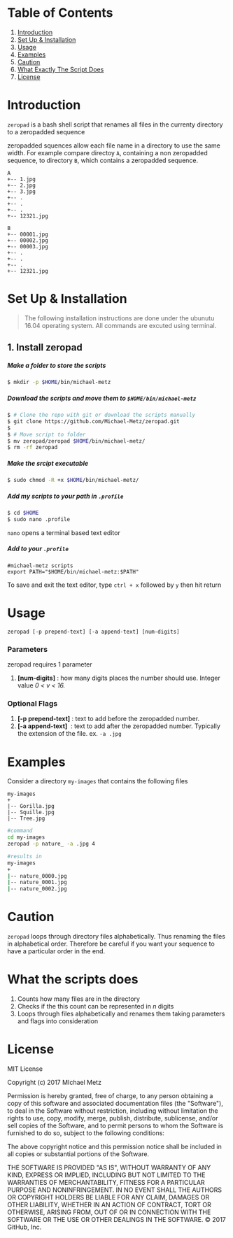 # Table of Contents
1. [Introduction](#introduction)
2. [Set Up & Installation](#setup-and-installation)
3. [Usage](#usage)
4. [Examples](#examples) 
5. [Caution](#caution)
6. [What Exactly The Script Does](#what-exactly-the-script-does)
7. [License](#license)

<a name="introduction"></a>
# Introduction
`zeropad` is a bash shell script that renames all files in the currenty directory to a zeropadded sequence

zeropadded squences allow each file name in a directory to use the same width. For example compare directoy `A`, containing a non zeropadded sequence, to directory `B`, which contains a zeropadded sequence.

```
A
+-- 1.jpg
+-- 2.jpg
+-- 3.jpg
+-- .
+-- .
+-- .
+-- 12321.jpg
```

```
B
+-- 00001.jpg
+-- 00002.jpg
+-- 00003.jpg
+-- .
+-- .
+-- .
+-- 12321.jpg
```

<a name="setup-and-installation"></a>
# Set Up & Installation
> The following installation instructions are done under the ubunutu 16.04 operating system.  All commands are excuted using terminal.

## 1. Install zeropad

##### Make a folder to store the scripts
```sh
$ mkdir -p $HOME/bin/michael-metz
```
##### Download the scripts and move them to `$HOME/bin/michael-metz`
```sh
$ # Clone the repo with git or download the scripts manually
$ git clone https://github.com/Michael-Metz/zeropad.git
$
$ # Move script to folder
$ mv zeropad/zeropad $HOME/bin/michael-metz/
$ rm -rf zeropad
```
##### Make the srcipt executable
```sh
$ sudo chmod -R +x $HOME/bin/michael-metz/
```
##### Add my scripts to your path in `.profile`
```sh
$ cd $HOME
$ sudo nano .profile
```
`nano` opens a terminal based text editor 

##### Add to your `.profile` 

```
#michael-metz scripts
export PATH="$HOME/bin/michael-metz:$PATH"
```
To save and exit the text editor, type `ctrl + x` followed by `y` then hit return

<a name="usage"></a>

# Usage

`zeropad [-p prepend-text] [-a append-text] [num-digits]`

### Parameters 
zeropad requires 1 parameter

1. **[num-digits]** : how many digits places the number should use. Integer value *0 < v < 16.*

### Optional Flags

1. **[-p prepend-text]** : text to add before the zeropadded number.
2. **[-a append-text]** &nbsp;: text to add after the zeropadded number.  Typically the extension of the file. ex. `-a .jpg`

<a name="examples"></a>
# Examples

Consider a directory `my-images` that contains the following files

```
my-images
+
|-- Gorilla.jpg
|-- Squille.jpg
|-- Tree.jpg
```

```sh
#command
cd my-images
zeropad -p nature_ -a .jpg 4

#results in
my-images
+
|-- nature_0000.jpg
|-- nature_0001.jpg
|-- nature_0002.jpg
```
<a name="caution"></a>
# Caution
`zeropad` loops through directory files alphabetically.  Thus renaming the files in alphabetical order.  Therefore be careful if you want your sequence to have a particular order in the end.

<a name="what-exactly-the-script-does"></a>
# What the scripts does
1. Counts how many files are in the directory
2. Checks if the this count can be represented in *n* digits
3. Loops through files alphabetically and renames them taking parameters and flags into consideration

<a name="license"></a>
# License

MIT License

Copyright (c) 2017 MIchael Metz

Permission is hereby granted, free of charge, to any person obtaining a copy
of this software and associated documentation files (the "Software"), to deal
in the Software without restriction, including without limitation the rights
to use, copy, modify, merge, publish, distribute, sublicense, and/or sell
copies of the Software, and to permit persons to whom the Software is
furnished to do so, subject to the following conditions:

The above copyright notice and this permission notice shall be included in all
copies or substantial portions of the Software.

THE SOFTWARE IS PROVIDED "AS IS", WITHOUT WARRANTY OF ANY KIND, EXPRESS OR
IMPLIED, INCLUDING BUT NOT LIMITED TO THE WARRANTIES OF MERCHANTABILITY,
FITNESS FOR A PARTICULAR PURPOSE AND NONINFRINGEMENT. IN NO EVENT SHALL THE
AUTHORS OR COPYRIGHT HOLDERS BE LIABLE FOR ANY CLAIM, DAMAGES OR OTHER
LIABILITY, WHETHER IN AN ACTION OF CONTRACT, TORT OR OTHERWISE, ARISING FROM,
OUT OF OR IN CONNECTION WITH THE SOFTWARE OR THE USE OR OTHER DEALINGS IN THE
SOFTWARE.
© 2017 GitHub, Inc.

